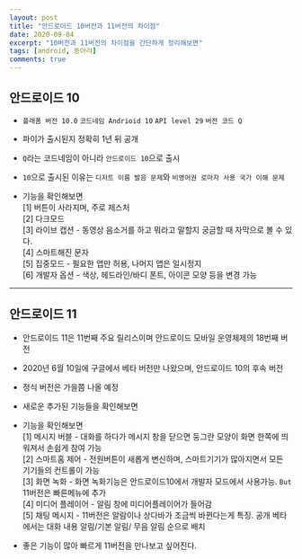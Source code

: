 ```yaml
---
layout: post
title: "안드로이드 10버전과 11버전의 차이점"
date: 2020-09-04
excerpt: "10버전과 11버전의 차이점을 간단하게 정리해보면"
tags: [android, 동아리]
comments: true
---
```


## 안드로이드 10

-   `플래폼 버전 10.0` `코드네임 Andrioid 10` `API level 29` `버전 코드 Q`

-   파이가 출시된지 정확히 1년 뒤 공개

-   `Q`라는 코드네임이 아니라 `안드로이드 10`으로 출시

-   `10`으로 출시된 이유는 `디저트 이름 발음 문제`와 `비영어권 로마자 사용 국가 이해 문제`

-   기능을 확인해보면<br/>
    [1] 버튼이 사라지며, 주로 제스처<br/>
    [2] 다크모드<br/>
    [3] 라이브 캡션 - 동영상 음소거를 하고 뭐라고 말할지 궁금할 때 자막으로 볼 수 있다.<br/>
    [4] 스마트해진 문자<br/>
    [5] 집중모드 - 필요한 앱만 허용, 나머지 앱은 일시정지<br/>
    [6] 개발자 옵션 - 색상, 헤드라인/바디 폰트, 아이콘 모양 등을 변경 가능<br/>

---

## 안드로이드 11

-   안드로이드 11은 11번째 주요 릴리스이며 안드로이드 모바일 운영체제의 18번째 버전

-   2020년 6월 10일에 구글에서 베타 버전만 나왔으며, 안드로이드 10의 후속 버전

-   정식 버전은 가을쯤 나올 예정

-   새로운 추가된 기능들을 확인해보면

-   기능을 확인해보면<br/>
    [1] 메시지 버블 - 대화를 하다가 메시지 창을 닫으면 둥그란 모양이 화면 한쪽에 띄워져서 손쉽게 참여 가능<br/>
    [2] 스마트홈 제어 - 전원버튼이 새롭게 변신하며, 스마트기기가 많아지면서 모든 기기들의 컨트롤이 가능<br/>
    [3] 화면 녹화 - 화면 녹화기능은 안드로이드10에서 개발자 모드에서 사용가능. `But` 11버전은 빠른메뉴에 추가<br/>
    [4] 미디어 플레이어 - 알림 창에 미디어플레이어가 들어감<br/>
    [5] 채팅 메시지 - 11버전은 알람이나 상다바가 조금씩 바뀐다는게 특징. 공개 베타에서는 대화 내용 알림/기본 알림/ 무음 알림 순으로 배치<br/>

-   좋은 기능이 많아 빠르게 11버전을 만나보고 싶어진다.
